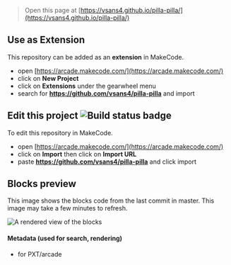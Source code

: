  


> Open this page at [https://vsans4.github.io/pilla-pilla/](https://vsans4.github.io/pilla-pilla/)

## Use as Extension

This repository can be added as an **extension** in MakeCode.

* open [https://arcade.makecode.com/](https://arcade.makecode.com/)
* click on **New Project**
* click on **Extensions** under the gearwheel menu
* search for **https://github.com/vsans4/pilla-pilla** and import

## Edit this project ![Build status badge](https://github.com/vsans4/pilla-pilla/workflows/MakeCode/badge.svg)

To edit this repository in MakeCode.

* open [https://arcade.makecode.com/](https://arcade.makecode.com/)
* click on **Import** then click on **Import URL**
* paste **https://github.com/vsans4/pilla-pilla** and click import

## Blocks preview

This image shows the blocks code from the last commit in master.
This image may take a few minutes to refresh.

![A rendered view of the blocks](https://github.com/vsans4/pilla-pilla/raw/master/.github/makecode/blocks.png)

#### Metadata (used for search, rendering)

* for PXT/arcade
<script src="https://makecode.com/gh-pages-embed.js"></script><script>makeCodeRender("{{ site.makecode.home_url }}", "{{ site.github.owner_name }}/{{ site.github.repository_name }}");</script>
